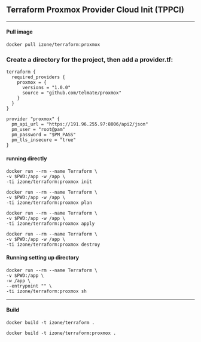 ## Terraform Proxmox Provider Cloud Init (TPPCI)
-----

#### Pull image
```
docker pull izone/terraform:proxmox
```
### Create a directory for the project, then add a provider.tf:
```
terraform {
  required_providers {
    proxmox = {
      versions = "1.0.0"
      source = "github.com/telmate/proxmox"
    }
  }
}

provider "proxmox" {
  pm_api_url = "https://191.96.255.97:8006/api2/json"
  pm_user = "root@pam"
  pm_password = "$PM_PASS"
  pm_tls_insecure = "true"
}

```
#### running directly
```
docker run --rm --name Terraform \
-v $PWD:/app -w /app \
-ti izone/terraform:proxmox init
```
```
docker run --rm --name Terraform \
-v $PWD:/app -w /app \
-ti izone/terraform:proxmox plan
```
```
docker run --rm --name Terraform \
-v $PWD:/app -w /app \
-ti izone/terraform:proxmox apply
```
```
docker run --rm --name Terraform \
-v $PWD:/app -w /app \
-ti izone/terraform:proxmox destroy
```
#### Running setting up directory
```
docker run --rm --name Terraform \
-v $PWD:/app \
-w /app \
--entrypoint "" \
-ti izone/terraform:proxmox sh
```

-----

#### Build
```
docker build -t izone/terraform .
```
```
docker build -t izone/terraform:proxmox .
```
